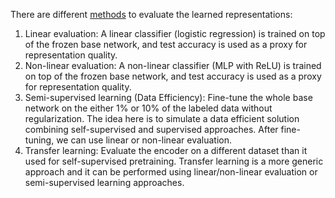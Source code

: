 There are different [methods](https://www.youtube.com/watch?v=TDgJz0yMtFQ) to evaluate the learned representations:
1. Linear evaluation: A linear classifier (logistic regression) is trained on top of the frozen base network, and test accuracy is used as a proxy for representation quality. 
2. Non-linear evaluation: A non-linear classifier (MLP with ReLU) is trained on top of the frozen base
network, and test accuracy is used as a proxy for representation quality.
3. Semi-supervised learning (Data Efficiency): Fine-tune the whole base network on the either 1% or 10% of the labeled data without regularization. The idea here is to simulate a data efficient solution combining self-supervised and supervised approaches. After fine-tuning, we can use linear or non-linear evaluation.
4. Transfer learning: Evaluate the encoder on a different dataset than it used for self-supervised pretraining. Transfer learning is a more generic approach and it can be performed using linear/non-linear evaluation or semi-supervised learning approaches.
